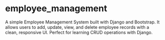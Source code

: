 # employee_management
A simple Employee Management System built with Django and Bootstrap. It allows users to add, update, view, and delete employee records with a clean, responsive UI. Perfect for learning CRUD operations with Django.
